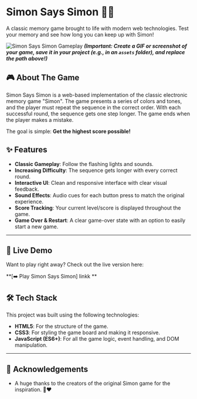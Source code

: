 # Simon Says Simon 🧠💡

A classic memory game brought to life with modern web technologies. Test your memory and see how long you can keep up with Simon!

![Simon Says Simon Gameplay](./assets/gameplay-demo.gif)
_**(Important: Create a GIF or screenshot of your game, save it in your project (e.g., in an `assets` folder), and replace the path above!)**_

## 🎮 About The Game

Simon Says Simon is a web-based implementation of the classic electronic memory game "Simon". The game presents a series of colors and tones, and the player must repeat the sequence in the correct order. With each successful round, the sequence gets one step longer. The game ends when the player makes a mistake.

The goal is simple: **Get the highest score possible!**

## ✨ Features

* **Classic Gameplay**: Follow the flashing lights and sounds.
* **Increasing Difficulty**: The sequence gets longer with every correct round.
* **Interactive UI**: Clean and responsive interface with clear visual feedback.
* **Sound Effects**: Audio cues for each button press to match the original experience.
* **Score Tracking**: Your current level/score is displayed throughout the game.
* **Game Over & Restart**: A clear game-over state with an option to easily start a new game.

---

## 🚀 Live Demo

Want to play right away? Check out the live version here:

**[➡️ Play Simon Says Simon] linkk **


## 🛠️ Tech Stack

This project was built using the following technologies:

* **HTML5**: For the structure of the game.
* **CSS3**: For styling the game board and making it responsive.
* **JavaScript (ES6+)**: For all the game logic, event handling, and DOM manipulation.

---
## 🙏 Acknowledgements

* A huge thanks to the creators of the original Simon game for the inspiration. 🙏❤
